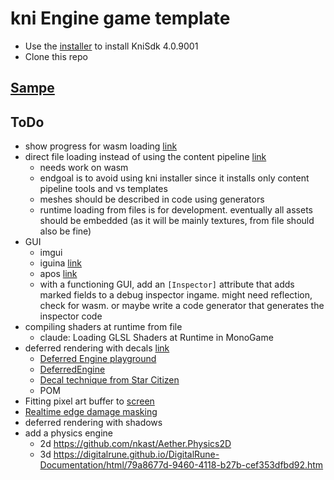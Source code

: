 # kni Engine game template

- Use the [installer](https://github.com/kniEngine/kni/releases/download/v4.0.9001/KniSdkSetup4.0.9001.exe) to install KniSdk 4.0.9001
- Clone this repo

## [Sampe](https://hebelhuber.github.io/Kni-Testbed/browser-publish-release/wwwroot/)

## ToDo

- show progress for wasm loading [link](https://chat.deepseek.com/a/chat/s/10e63fc3-86d8-4a81-b3ff-d8274b4c20b7)
- direct file loading instead of using the content pipeline [link](https://chat.deepseek.com/a/chat/s/ab15291a-3d91-4d5c-bc32-6f5e9ec0be09)
  - needs work on wasm
  - endgoal is to avoid using kni installer since it installs only content pipeline tools and vs templates
  - meshes should be described in code using generators
  - runtime loading from files is for development. eventually all assets should be embedded (as it will be mainly textures, from file should also be fine)
- GUI
  - imgui
  - iguina [link](https://github.com/RonenNess/Iguina?tab=readme-ov-file#introduction)
  - apos [link](https://github.com/Apostolique/Apos.Gui)
  - with a functioning GUI, add an `[Inspector]` attribute that adds marked fields to a debug inspector ingame. might need reflection, check for wasm. or maybe write a code generator that generates the inspector code
- compiling shaders at runtime from file
  - claude: Loading GLSL Shaders at Runtime in MonoGame
- deferred rendering with decals [link](https://chat.deepseek.com/a/chat/s/dcb2e4c3-3286-4cf1-a2f3-841c633f2dec)
  - [Deferred Engine playground](https://community.monogame.net/t/deferred-engine-playground-download/8180)
  - [DeferredEngine](https://github.com/Kosmonaut3d/DeferredEngine)
  - [Decal technique from Star Citizen](https://polycount.com/discussion/155894/decal-technique-from-star-citizen)
  - POM
- Fitting pixel art buffer to [screen](https://community.monogame.net/t/fitting-pixel-art-game-to-screen/17043)
- [Realtime edge damage masking](https://www.artstation.com/blogs/jjg/B2Dd/real-time-edge-damage-masking)
- deferred rendering with shadows
- add a physics engine
  - 2d https://github.com/nkast/Aether.Physics2D
  - 3d https://digitalrune.github.io/DigitalRune-Documentation/html/79a8677d-9460-4118-b27b-cef353dfbd92.htm
